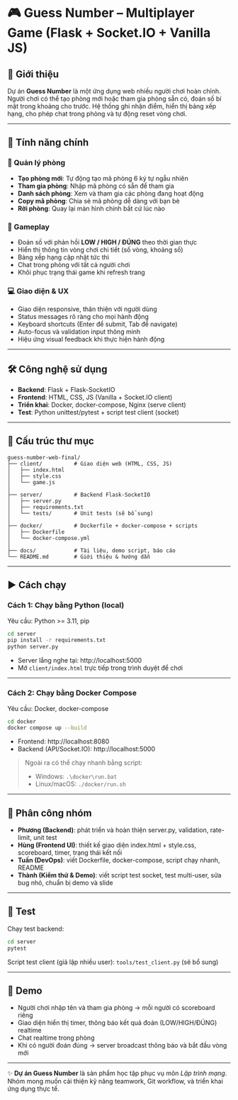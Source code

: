# 🎮 Guess Number – Multiplayer Game (Flask + Socket.IO + Vanilla JS)

## 📌 Giới thiệu
Dự án **Guess Number** là một ứng dụng web nhiều người chơi hoàn chỉnh. Người chơi có thể tạo phòng mới hoặc tham gia phòng sẵn có, đoán số bí mật trong khoảng cho trước. Hệ thống ghi nhận điểm, hiển thị bảng xếp hạng, cho phép chat trong phòng và tự động reset vòng chơi.

---

## 🚀 Tính năng chính

### 🔐 Quản lý phòng
- **Tạo phòng mới**: Tự động tạo mã phòng 6 ký tự ngẫu nhiên  
- **Tham gia phòng**: Nhập mã phòng có sẵn để tham gia  
- **Danh sách phòng**: Xem và tham gia các phòng đang hoạt động  
- **Copy mã phòng**: Chia sẻ mã phòng dễ dàng với bạn bè  
- **Rời phòng**: Quay lại màn hình chính bất cứ lúc nào  

### 🎯 Gameplay
- Đoán số với phản hồi **LOW / HIGH / ĐÚNG** theo thời gian thực  
- Hiển thị thông tin vòng chơi chi tiết (số vòng, khoảng số)  
- Bảng xếp hạng cập nhật tức thì  
- Chat trong phòng với tất cả người chơi  
- Khôi phục trạng thái game khi refresh trang  

### 💻 Giao diện & UX
- Giao diện responsive, thân thiện với người dùng  
- Status messages rõ ràng cho mọi hành động  
- Keyboard shortcuts (Enter để submit, Tab để navigate)  
- Auto-focus và validation input thông minh  
- Hiệu ứng visual feedback khi thực hiện hành động  

---

## 🛠️ Công nghệ sử dụng
- **Backend**: Flask + Flask-SocketIO  
- **Frontend**: HTML, CSS, JS (Vanilla + Socket.IO client)  
- **Triển khai**: Docker, docker-compose, Nginx (serve client)  
- **Test**: Python unittest/pytest + script test client (socket)  

---

## 📂 Cấu trúc thư mục

```
guess-number-web-final/
├── client/          # Giao diện web (HTML, CSS, JS)
│   ├── index.html
│   ├── style.css
│   └── game.js
│
├── server/          # Backend Flask-SocketIO
│   ├── server.py
│   ├── requirements.txt
│   └── tests/       # Unit tests (sẽ bổ sung)
│
├── docker/          # Dockerfile + docker-compose + scripts
│   ├── Dockerfile
│   └── docker-compose.yml
│
├── docs/            # Tài liệu, demo script, báo cáo
└── README.md        # Giới thiệu & hướng dẫn
```

---

## ▶️ Cách chạy

### **Cách 1: Chạy bằng Python (local)**
Yêu cầu: Python >= 3.11, pip

```bash
cd server
pip install -r requirements.txt
python server.py
```

- Server lắng nghe tại: http://localhost:5000  
- Mở `client/index.html` trực tiếp trong trình duyệt để chơi  

---

### **Cách 2: Chạy bằng Docker Compose**
Yêu cầu: Docker, docker-compose

```bash
cd docker
docker compose up --build
```

- Frontend: http://localhost:8080  
- Backend (API/Socket.IO): http://localhost:5000  

> Ngoài ra có thể chạy nhanh bằng script:  
> - Windows: `.\docker\run.bat`  
> - Linux/macOS: `./docker/run.sh`  

---

## 👥 Phân công nhóm
- **Phương (Backend)**: phát triển và hoàn thiện server.py, validation, rate-limit, unit test  
- **Hùng (Frontend UI)**: thiết kế giao diện index.html + style.css, scoreboard, timer, trạng thái kết nối  
- **Tuấn (DevOps)**: viết Dockerfile, docker-compose, script chạy nhanh, README  
- **Thành (Kiểm thử & Demo)**: viết script test socket, test multi-user, sửa bug nhỏ, chuẩn bị demo và slide  

---

## 🧪 Test
Chạy test backend:

```bash
cd server
pytest
```

Script test client (giả lập nhiều user): `tools/test_client.py` (sẽ bổ sung)  

---

## 📸 Demo
- Người chơi nhập tên và tham gia phòng → mỗi người có scoreboard riêng  
- Giao diện hiển thị timer, thông báo kết quả đoán (LOW/HIGH/ĐÚNG) realtime  
- Chat realtime trong phòng  
- Khi có người đoán đúng → server broadcast thông báo và bắt đầu vòng mới  

---

✨ **Dự án Guess Number** là sản phẩm học tập phục vụ môn *Lập trình mạng*.  
Nhóm mong muốn cải thiện kỹ năng teamwork, Git workflow, và triển khai ứng dụng thực tế.  
